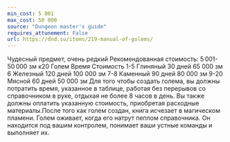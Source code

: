 ```yaml
---
min_cost: 5 001
max_cost: 50 000
source: "Dungeon master's guide"
requires_attunement: False
url: https://dnd.su/items/219-manual-of-golems/
---
```


Чудесный предмет, очень редкий
Рекомендованная стоимость: 5 001-50 000 зм
к20
Голем
Время
Стоимость
1-5
Глиняный
30 дней
65 000 зм
6
Железный
120 дней
100 000 зм
7-8
Каменный
90 дней
80 000 зм
9-20
Мясной
60 дней
50 000 зм
Для того чтобы создать голема, вы должны потратить время, указанное в таблице, работая без перерывов со справочником в руке, отдыхая не более 8 часов в день. Вы также должны оплатить указанную стоимость, приобретая расходные материалы.После того как голем создан, книга исчезает в магическом пламени. Голем оживает, когда его натрут пеплом справочника. Он находится под вашим контролем, понимает ваши устные команды и выполняет их.